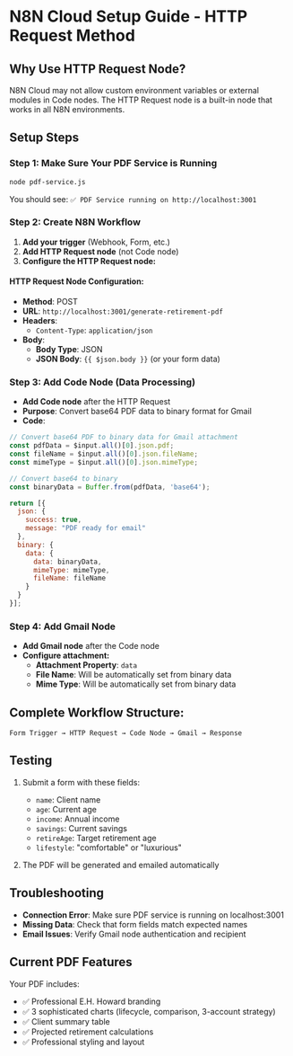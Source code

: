 # N8N Cloud Setup Guide - HTTP Request Method

## Why Use HTTP Request Node?
N8N Cloud may not allow custom environment variables or external modules in Code nodes. The HTTP Request node is a built-in node that works in all N8N environments.

## Setup Steps

### Step 1: Make Sure Your PDF Service is Running
```bash
node pdf-service.js
```
You should see: `✅ PDF Service running on http://localhost:3001`

### Step 2: Create N8N Workflow

1. **Add your trigger** (Webhook, Form, etc.)
2. **Add HTTP Request node** (not Code node)
3. **Configure the HTTP Request node:**

#### HTTP Request Node Configuration:
- **Method**: POST
- **URL**: `http://localhost:3001/generate-retirement-pdf`
- **Headers**: 
  - `Content-Type`: `application/json`
- **Body**: 
  - **Body Type**: JSON
  - **JSON Body**: `{{ $json.body }}` (or your form data)

### Step 3: Add Code Node (Data Processing)
- **Add Code node** after the HTTP Request
- **Purpose**: Convert base64 PDF data to binary format for Gmail
- **Code**:
```javascript
// Convert base64 PDF to binary data for Gmail attachment
const pdfData = $input.all()[0].json.pdf;
const fileName = $input.all()[0].json.fileName;
const mimeType = $input.all()[0].json.mimeType;

// Convert base64 to binary
const binaryData = Buffer.from(pdfData, 'base64');

return [{
  json: {
    success: true,
    message: "PDF ready for email"
  },
  binary: {
    data: {
      data: binaryData,
      mimeType: mimeType,
      fileName: fileName
    }
  }
}];
```

### Step 4: Add Gmail Node
- **Add Gmail node** after the Code node
- **Configure attachment:**
  - **Attachment Property**: `data`
  - **File Name**: Will be automatically set from binary data
  - **Mime Type**: Will be automatically set from binary data

## Complete Workflow Structure:
```
Form Trigger → HTTP Request → Code Node → Gmail → Response
```

## Testing
1. Submit a form with these fields:
   - `name`: Client name
   - `age`: Current age
   - `income`: Annual income
   - `savings`: Current savings
   - `retireAge`: Target retirement age
   - `lifestyle`: "comfortable" or "luxurious"

2. The PDF will be generated and emailed automatically

## Troubleshooting
- **Connection Error**: Make sure PDF service is running on localhost:3001
- **Missing Data**: Check that form fields match expected names
- **Email Issues**: Verify Gmail node authentication and recipient

## Current PDF Features
Your PDF includes:
- ✅ Professional E.H. Howard branding
- ✅ 3 sophisticated charts (lifecycle, comparison, 3-account strategy)
- ✅ Client summary table
- ✅ Projected retirement calculations
- ✅ Professional styling and layout 